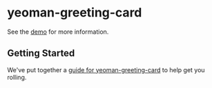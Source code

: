yeoman-greeting-card
================

See the [demo](http://ragingwind.github.io/yeoman-greeting-card/components/yeoman-greeting-card/demo/) for more information.

## Getting Started

We've put together a [guide for yeoman-greeting-card](http://www.polymer-project.org/docs/start/reusableelements.html) to help get you rolling.
